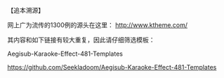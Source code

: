 【追本溯源】

网上广为流传的1300例的源头在这里：
http://www.ktheme.com/

其内容和如下链接有较大重复，因此请仔细筛选模板：

Aegisub-Karaoke-Effect-481-Templates

https://github.com/Seekladoom/Aegisub-Karaoke-Effect-481-Templates
